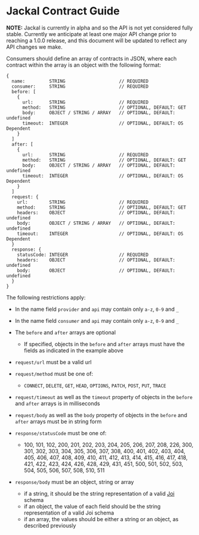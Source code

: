 # Jackal Contract Guide

__NOTE:__ Jackal is currently in alpha and so the API is not yet considered fully stable. Currently we anticipate at least one major API change prior to reaching a 1.0.0 release, and this document will be updated to reflect any API changes we make.

Consumers should define an array of contracts in JSON, where each contract within the array is an object with the following format:

```
{
  name:         STRING                    // REQUIRED
  consumer:     STRING                    // REQUIRED
  before: [
    {
      url:      STRING                    // REQUIRED
      method:   STRING                    // OPTIONAL, DEFAULT: GET
      body:     OBJECT / STRING / ARRAY   // OPTIONAL, DEFAULT: undefined
      timeout:  INTEGER                   // OPTIONAL, DEFAULT: OS Dependent
    }
  ]
  after: [
    {
      url:      STRING                    // REQUIRED
      method:   STRING                    // OPTIONAL, DEFAULT: GET
      body:     OBJECT / STRING / ARRAY   // OPTIONAL, DEFAULT: undefined
      timeout:  INTEGER                   // OPTIONAL, DEFAULT: OS Dependent
    }
  ]
  request: {
    url:        STRING                    // REQUIRED
    method:     STRING                    // OPTIONAL, DEFAULT: GET
    headers:    OBJECT                    // OPTIONAL, DEFAULT: undefined
    body:       OBJECT / STRING / ARRAY   // OPTIONAL, DEFAULT: undefined
    timeout:    INTEGER                   // OPTIONAL, DEFAULT: OS Dependent
  }
  response: {
    statusCode: INTEGER                   // REQUIRED
    headers:    OBJECT                    // OPTIONAL, DEFAULT: undefined
    body:       OBJECT                    // OPTIONAL, DEFAULT: undefined
  }
}
```

The following restrictions apply:

- In the name field `provider` and `api` may contain only `a-z`, `0-9` and `_`
- In the name field `consumer` and `api` may contain only `a-z`, `0-9` and `_`

- The `before` and `after` arrays are optional
  - If specified, objects in the `before` and `after` arrays must have the fields as indicated in the example above

- `request/url` must be a valid url
- `request/method` must be one of:
  - `CONNECT`, `DELETE`, `GET`, `HEAD`, `OPTIONS`, `PATCH`, `POST`, `PUT`, `TRACE`

- `request/timeout` as well as the `timeout` property of objects in the `before` and `after` arrays is in milliseconds
- `request/body` as well as the `body` property of objects in the `before` and `after` arrays must be in string form

- `response/statusCode` must be one of:
  - 100, 101, 102, 200, 201, 202, 203, 204, 205, 206, 207, 208, 226, 300, 301, 302, 303, 304, 305, 306, 307, 308, 400, 401, 402, 403, 404, 405, 406, 407, 408, 409, 410, 411, 412, 413, 414, 415, 416, 417, 418, 421, 422, 423, 424, 426, 428, 429, 431, 451, 500, 501, 502, 503, 504, 505, 506, 507, 508, 510, 511
- `response/body` must be an object, string or array
  - if a string, it should be the string representation of a valid [Joi](https://github.com/hapijs/joi) schema
  - if an object, the value of each field should be the string representation of a valid Joi schema
  - if an array, the values should be either a string or an object, as described previously
